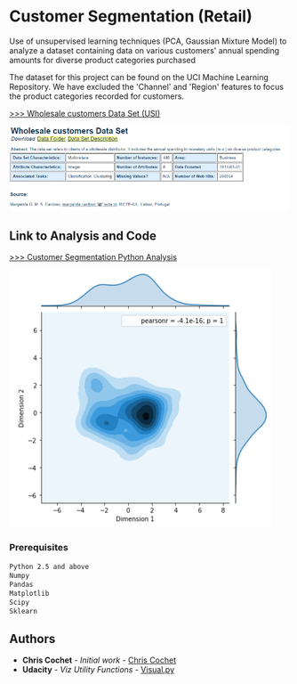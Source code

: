 # Customer Segmentation (Retail)

Use of unsupervised learning techniques (PCA, Gaussian Mixture Model) to analyze a dataset containing data on various customers' annual spending amounts for diverse product categories purchased

The dataset for this project can be found on the UCI Machine Learning Repository. We have excluded the 'Channel' and 'Region' features to focus the product categories recorded for customers.

[>>> Wholesale customers Data Set (USI)](https://archive.ics.uci.edu/ml/datasets/Wholesale+customers)

![Data Set Info](https://github.com/ChristopherCochet/Retail-Customer-Segmentation/blob/master/UCI%20Dataset%20Source.PNG)

## Link to Analysis and Code

[>>> Customer Segmentation Python Analysis](https://github.com/ChristopherCochet/Retail-Customer-Segmentation/blob/master/Retail_customer_segmentation_for_AB_testing.ipynb)

![Customer Clusters](https://github.com/ChristopherCochet/Retail-Customer-Segmentation/blob/master/Retail%20Customer%20Clusters.PNG)

### Prerequisites

```
Python 2.5 and above
Numpy
Pandas
Matplotlib
Scipy
Sklearn
```

## Authors

* **Chris Cochet** - *Initial work* - [Chris Cochet](https://github.com/ChristopherCochet)
* **Udacity** - *Viz Utility Functions* - [Visual.py](https://github.com/udacity)